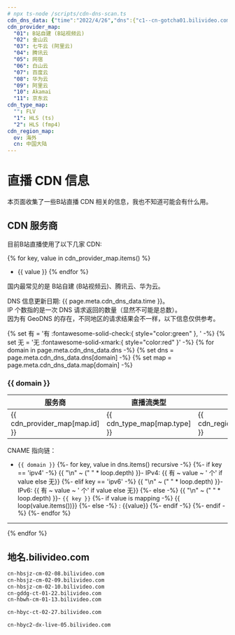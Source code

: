 ```yaml
---
# npx ts-node /scripts/cdn-dns-scan.ts
cdn_dns_data: {"time":"2022/4/26","dns":{"c1--cn-gotcha01.bilivideo.com":{"ipv4":10,"ipv6":0},"d1--cn-gotcha01.bilivideo.com":{"a.w.bilicdn1.com":{"ipv4":8,"ipv6":8}},"d1--cn-gotcha02.bilivideo.com":{"d1--cn-gotcha02.bilivideo.com.hdlvcloud.ks-cdn.com":{"s03-ipv6.gslb.ksyuncdn.com":{"s03-ipv6-yunfan.gslb.borui.yunfancdn.net":{"ipv4":5,"ipv6":2}}}},"d1--cn-gotcha102.bilivideo.com":{"d1--cn-gotcha102.bilivideo.com.hlsvcloud.ks-cdn.com":{"k12.gslb.ksyuncdn.com":{"k12-yunfan.gslb.borui.yunfancdn.net":{"ipv4":2,"ipv6":0}}}},"d1--cn-gotcha202.bilivideo.com":{"d1--cn-gotcha202.bilivideo.com.hlsvcloud.ks-cdn.com":{"k1-ipv6.gslb.ksyuncdn.com":{"k1-ipv6-yunfan.gslb.borui.yunfancdn.net":{"ipv4":1,"ipv6":2}}}},"c1--cn-gotcha03.bilivideo.com":{"c1--cn-gotcha03.bilivideo.com.rtmpv4.pilidns.com":{"c1--cn-gotcha03.bilivideo.com.w.alikunlun.net":{"ipv4":4,"ipv6":2}}},"d1--cn-gotcha03.bilivideo.com":{"d1--cn-gotcha03.bilivideo.com.rtmpv4.pilidns.com":{"d1--cn-gotcha03.bilivideo.com.w.cdngslb.com":{"ipv4":4,"ipv6":2}}},"d1--cn-gotcha103.bilivideo.com":{"d1--cn-gotcha103.bilivideo.com.rtmpv4.pilidns.com":{"d1--cn-gotcha103.bilivideo.com.w.cdngslb.com":{"ipv4":2,"ipv6":2}}},"d1--cn-gotcha203.bilivideo.com":{"d1--cn-gotcha203.bilivideo.com.w.alikunlun.com":{"d1--cn-gotcha203.bilivideo.com.w.alikunlun.com.qr.uuhimalayanqm.com":{"ipv4":8,"ipv6":2}}},"d1--cn-gotcha04.bilivideo.com":{"4877.liveplay.myqcloud.com":{"9050520.pack.tcdnlive.com":{"d1--cn-gotcha04.bilivideo.com.l5.sched.dcloudlive.com":{"ipv4":1,"ipv6":0}}}},"d1--cn-gotcha104.bilivideo.com":{"hls.4877.liveplay.myqcloud.com":{"txy.wshls.acgvideo.com.tcdnlive.com":{"txy.wshls.acgvideo.com.l5-dk.sched.dcloudlive.com":{"ipv4":1,"ipv6":2}}}},"d1--cn-gotcha204.bilivideo.com":{"txy-fmp4hls.bilivideo.com.livecdn.liveplay.myqcloud.com":{"d1--cn-gotcha204.bilivideo.com.tcdnlive.com":{"d1--cn-gotcha204.bilivideo.com.sched.l11.tdnsv5.com":{"ipv4":2,"ipv6":0}}}},"d1--cn-gotcha05.bilivideo.com":{"d1--cn-gotcha05.bilivideo.com.wsdvs.com":{"ipv4":1,"ipv6":0}},"d1--cn-gotcha105.bilivideo.com":{"d1--cn-gotcha105.bilivideo.com.wsdvs.com":{"ipv4":1,"ipv6":0}},"d1--cn-gotcha06.bilivideo.com":{"d1--cn-gotcha06.bilivideo.com.trpcdn.net":{"live-bili.v.trpcdn.net":{"ipv4":9,"ipv6":6}}},"d1--cn-gotcha106.bilivideo.com":{"d1--cn-gotcha106.bilivideo.com.trpcdn.net":{"live-bili.v.trpcdn.net":{"ipv4":9,"ipv6":6}}},"d1--cn-gotcha206.bilivideo.com":{"d1--cn-gotcha206.bilivideo.com.trpcdn.net":{"live-bili.v.trpcdn.net":{"ipv4":9,"ipv6":6}}},"d1--cn-gotcha07.bilivideo.com":{"d1--cn-gotcha07.bilivideo.com.a.bcelive.com":{"bcelive.jomodns.com":{"ipv4":1,"ipv6":0}}},"c1--cn-gotcha08.bilivideo.com":{"c1--cn-gotcha08.bilivideo.com.c.cdnhwc3.com":{"hcdnl.pullbz.east.gslb.c.cdnhwc2.com":{"ipv4":8,"ipv6":8}}},"d1--cn-gotcha08.bilivideo.com":{"d1--cn-gotcha08.bilivideo.com.c.cdnhwc3.com":{"hcdnl.pullbz.gslb.c.cdnhwc2.com":{"ipv4":4,"ipv6":4}}},"d1--cn-gotcha108.bilivideo.com":{"d1--cn-gotcha108.bilivideo.com.c.cdnhwc3.com":{"hcdnl.pullbz.gslb.c.cdnhwc2.com":{"ipv4":4,"ipv6":4}}},"c1--cn-gotcha208.bilivideo.com":{"c1--cn-gotcha208.bilivideo.com.04f6a54d.c.cdnhwc1.com":{"biliv7cold.c.cdnhwc2.com":{"ipv4":8,"ipv6":8}}},"d1--cn-gotcha208.bilivideo.com":{"d1--cn-gotcha208.bilivideo.com.c.cdnhwc1.com":{"biliv.d.cdn.10086.cn":{"ipv4":8,"ipv6":4}}},"d1--cn-gotcha09.bilivideo.com":{"d1--cn-gotcha09.bilivideo.com.w.alikunlun.net":{"ipv4":4,"ipv6":0}},"d1--cn-gotcha209.bilivideo.com":{"d1--cn-gotcha209.bilivideo.com.w.alikunlun.net":{"ipv4":4,"ipv6":0}},"d1--cn-gotcha11.bilivideo.com":{"d1--cn-gotcha11.bilivideo.com.live-play.galileo.jcloud-cdn.com":{"live-sched.jcloud-cdn.com":{"ipv4":1,"ipv6":0}}},"d1--cn-gotcha111.bilivideo.com":{"d1--cn-gotcha111.bilivideo.com.live-play.galileo.jcloud-cdn.com":{"live-sched.jcloud-cdn.com":{"ipv4":1,"ipv6":0}}},"d1--cn-gotcha211.bilivideo.com":{"d1--cn-gotcha211.bilivideo.com.vod.galileo.jcloud-cdn.com":{"bfn-sched.jcloud-cdn.com":{"ipv4":1,"ipv6":0}}},"d1--ov-gotcha102.bilivideo.com":{"d1--ov-gotcha102.bilivideo.com.hlsvcloud.ks-cdn.com":{"k1-bz-lln.gslb.ksyuncdn.com":{"ipv4":2,"ipv6":0}}},"d1--ov-gotcha04.bilivideo.com":{"d1--ov-gotcha04.bilivideo.com.liveplay.myqcloud.com":{"tdns.l3.sched.dcloudlive.com":{"ipv4":11,"ipv6":0}}},"d1--ov-gotcha104.bilivideo.com":{"d1--ov-gotcha104.bilivideo.com.liveplay.myqcloud.com":{"tdns.l3.sched.dcloudlive.com":{"ipv4":11,"ipv6":0}}},"d1--ov-gotcha05.bilivideo.com":{"d1--ov-gotcha05.bilivideo.com.wsdvs.com":{"ipv4":1,"ipv6":0}},"d1--ov-gotcha105.bilivideo.com":{"d1--ov-gotcha105.bilivideo.com.wsdvs.com":{"ipv4":1,"ipv6":0}},"d1--ov-gotcha06.bilivideo.com":{"d1--ov-gotcha06.bilivideo.com.trpcdn.net":{"live-smbili.v.trpcdn.net":{"ipv4":7,"ipv6":0}}},"d1--ov-gotcha106.bilivideo.com":{"d1--ov-gotcha106.bilivideo.com.trpcdn.net":{"live-smbili.v.trpcdn.net":{"ipv4":7,"ipv6":0}}},"d1--ov-gotcha206.bilivideo.com":{"d1--ov-gotcha206.bilivideo.com.trpcdn.net":{"live-smbili.v.trpcdn.net":{"ipv4":7,"ipv6":0}}},"d1--ov-gotcha07.bilivideo.com":{"d1--ov-gotcha07.bilivideo.com.a.bcelive.com":{"d1--ov-gotcha07.bilivideo.com.zengslb.com":{"zenlive002.zengslb.net":{"ipv4":5,"ipv6":0}}}},"d1--ov-gotcha210.bilivideo.com":{"d1-ov-gotcha210.akamaized.net":{"a495.dscz.akamai.net":{"ipv4":2,"ipv6":2}}}},"map":{"c1--cn-gotcha01.bilivideo.com":{"prefix":"c1","region":"cn","type":"","id":"01"},"d1--cn-gotcha01.bilivideo.com":{"prefix":"d1","region":"cn","type":"","id":"01"},"d1--cn-gotcha02.bilivideo.com":{"prefix":"d1","region":"cn","type":"","id":"02"},"d1--cn-gotcha102.bilivideo.com":{"prefix":"d1","region":"cn","type":"1","id":"02"},"d1--cn-gotcha202.bilivideo.com":{"prefix":"d1","region":"cn","type":"2","id":"02"},"c1--cn-gotcha03.bilivideo.com":{"prefix":"c1","region":"cn","type":"","id":"03"},"d1--cn-gotcha03.bilivideo.com":{"prefix":"d1","region":"cn","type":"","id":"03"},"d1--cn-gotcha103.bilivideo.com":{"prefix":"d1","region":"cn","type":"1","id":"03"},"d1--cn-gotcha203.bilivideo.com":{"prefix":"d1","region":"cn","type":"2","id":"03"},"d1--cn-gotcha04.bilivideo.com":{"prefix":"d1","region":"cn","type":"","id":"04"},"d1--cn-gotcha104.bilivideo.com":{"prefix":"d1","region":"cn","type":"1","id":"04"},"d1--cn-gotcha204.bilivideo.com":{"prefix":"d1","region":"cn","type":"2","id":"04"},"d1--cn-gotcha05.bilivideo.com":{"prefix":"d1","region":"cn","type":"","id":"05"},"d1--cn-gotcha105.bilivideo.com":{"prefix":"d1","region":"cn","type":"1","id":"05"},"d1--cn-gotcha06.bilivideo.com":{"prefix":"d1","region":"cn","type":"","id":"06"},"d1--cn-gotcha106.bilivideo.com":{"prefix":"d1","region":"cn","type":"1","id":"06"},"d1--cn-gotcha206.bilivideo.com":{"prefix":"d1","region":"cn","type":"2","id":"06"},"d1--cn-gotcha07.bilivideo.com":{"prefix":"d1","region":"cn","type":"","id":"07"},"c1--cn-gotcha08.bilivideo.com":{"prefix":"c1","region":"cn","type":"","id":"08"},"d1--cn-gotcha08.bilivideo.com":{"prefix":"d1","region":"cn","type":"","id":"08"},"d1--cn-gotcha108.bilivideo.com":{"prefix":"d1","region":"cn","type":"1","id":"08"},"c1--cn-gotcha208.bilivideo.com":{"prefix":"c1","region":"cn","type":"2","id":"08"},"d1--cn-gotcha208.bilivideo.com":{"prefix":"d1","region":"cn","type":"2","id":"08"},"d1--cn-gotcha09.bilivideo.com":{"prefix":"d1","region":"cn","type":"","id":"09"},"d1--cn-gotcha209.bilivideo.com":{"prefix":"d1","region":"cn","type":"2","id":"09"},"d1--cn-gotcha11.bilivideo.com":{"prefix":"d1","region":"cn","type":"","id":"11"},"d1--cn-gotcha111.bilivideo.com":{"prefix":"d1","region":"cn","type":"1","id":"11"},"d1--cn-gotcha211.bilivideo.com":{"prefix":"d1","region":"cn","type":"2","id":"11"},"d1--ov-gotcha102.bilivideo.com":{"prefix":"d1","region":"ov","type":"1","id":"02"},"d1--ov-gotcha04.bilivideo.com":{"prefix":"d1","region":"ov","type":"","id":"04"},"d1--ov-gotcha104.bilivideo.com":{"prefix":"d1","region":"ov","type":"1","id":"04"},"d1--ov-gotcha05.bilivideo.com":{"prefix":"d1","region":"ov","type":"","id":"05"},"d1--ov-gotcha105.bilivideo.com":{"prefix":"d1","region":"ov","type":"1","id":"05"},"d1--ov-gotcha06.bilivideo.com":{"prefix":"d1","region":"ov","type":"","id":"06"},"d1--ov-gotcha106.bilivideo.com":{"prefix":"d1","region":"ov","type":"1","id":"06"},"d1--ov-gotcha206.bilivideo.com":{"prefix":"d1","region":"ov","type":"2","id":"06"},"d1--ov-gotcha07.bilivideo.com":{"prefix":"d1","region":"ov","type":"","id":"07"},"d1--ov-gotcha210.bilivideo.com":{"prefix":"d1","region":"ov","type":"2","id":"10"}}}
cdn_provider_map:
  "01": B站自建 (B站视频云)
  "02": 金山云
  "03": 七牛云 (阿里云)
  "04": 腾讯云
  "05": 网宿
  "06": 白山云
  "07": 百度云
  "08": 华为云
  "09": 阿里云
  "10": Akamai
  "11": 京东云
cdn_type_map:
  "": FLV
  "1": HLS (ts)
  "2": HLS (fmp4)
cdn_region_map:
  ov: 海外
  cn: 中国大陆
---
```


# 直播 CDN 信息

本页面收集了一些B站直播 CDN 相关的信息，我也不知道可能会有什么用。

## CDN 服务商

目前B站直播使用了以下几家 CDN:

{% for key, value in cdn_provider_map.items() %}
- {{ value }}
{% endfor %}

国内最常见的是 B站自建 (B站视频云)、腾讯云、华为云。

DNS 信息更新日期: {{ page.meta.cdn_dns_data.time }}。  
IP 个数指的是一次 DNS 请求返回的数量（显然不可能是总数）。  
因为有 GeoDNS 的存在，不同地区的请求结果会不一样，以下信息仅供参考。

{% set 有 = '有 :fontawesome-solid-check:{ style="color:green" }, ' -%}
{% set 无 = '无 :fontawesome-solid-xmark:{ style="color:red" }' -%}
{% for domain in page.meta.cdn_dns_data.dns -%}
{% set dns = page.meta.cdn_dns_data.dns[domain] -%}
{% set map = page.meta.cdn_dns_data.map[domain] -%}

### {{ domain }}

| 服务商 | 直播流类型 | 服务区域 |
| ----- | ---------- | ------- |
| {{ cdn_provider_map[map.id] }} | {{ cdn_type_map[map.type] }} | {{ cdn_region_map[map.region] }}  |

CNAME 指向链：

- `{{ domain }}`
{%- for key, value in dns.items() recursive -%}
  {%- if key == 'ipv4' -%}
    {{  "\n" ~ ("    " * loop.depth) }}- IPv4: {{ 有 ~ value ~ ' 个' if value else 无}}
  {%- elif key == 'ipv6' -%}
    {{  "\n" ~ ("    " * loop.depth) }}- IPv6: {{ 有 ~ value ~ ' 个' if value else 无}}
  {%- else -%}
    {{  "\n" ~ ("    " * loop.depth) }}- `{{ key }}`
    {%- if value is mapping -%}
      {{ loop(value.items())}}
    {%- else -%}
      : {{value}}
    {%- endif -%}
  {%- endif -%}
{%- endfor %}

-----

{% endfor %}

## 地名.bilivideo.com

```txt
cn-hbsjz-cm-02-08.bilivideo.com
cn-hbsjz-cm-02-09.bilivideo.com
cn-hbsjz-cm-02-10.bilivideo.com
cn-gddg-ct-01-22.bilivideo.com
cn-hbwh-cm-01-13.bilivideo.com

cn-hbyc-ct-02-27.bilivideo.com

cn-hbyc2-dx-live-05.bilivideo.com
```
